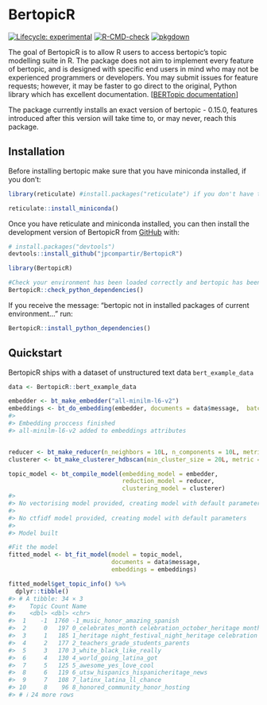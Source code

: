 
<!-- README.md is generated from README.Rmd. Please edit that file -->

# BertopicR

<!-- badges: start -->

[![Lifecycle:
experimental](https://img.shields.io/badge/lifecycle-experimental-orange.svg)](https://lifecycle.r-lib.org/articles/stages.html#experimental)
[![R-CMD-check](https://github.com/jpcompartir/BertopicR/actions/workflows/R-CMD-check.yaml/badge.svg)](https://github.com/jpcompartir/BertopicR/actions/workflows/R-CMD-check.yaml)
[![pkgdown](https://github.com/jpcompartir/BertopicR/actions/workflows/pkgdown.yaml/badge.svg)](https://github.com/jpcompartir/BertopicR/actions/workflows/pkgdown.yaml)
<!-- badges: end -->

The goal of BertopicR is to allow R users to access bertopic’s topic
modelling suite in R. The package does not aim to implement every
feature of bertopic, and is designed with specific end users in mind who
may not be experienced programmers or developers. You may submit issues
for feature requests; however, it may be faster to go direct to the
original, Python library which has excellent documentation. \[[BERTopic
documentation](https://maartengr.github.io/BERTopic/index.html)\]

The package currently installs an exact version of bertopic - 0.15.0,
features introduced after this version will take time to, or may never,
reach this package.

## Installation

Before installing bertopic make sure that you have miniconda installed,
if you don’t:

``` r
library(reticulate) #install.packages("reticulate") if you don't have this already or aren't sure how to install.

reticulate::install_miniconda()
```

Once you have reticulate and miniconda installed, you can then install
the development version of BertopicR from [GitHub](https://github.com/)
with:

``` r
# install.packages("devtools")
devtools::install_github("jpcompartir/BertopicR")

library(BertopicR)

#Check your environment has been loaded correctly and bertopic has been installed:
BertopicR::check_python_dependencies()
```

If you receive the message: “bertopic not in installed packages of
current environment…” run:

``` r
BertopicR::install_python_dependencies()
```

## Quickstart

BertopicR ships with a dataset of unstructured text data
`bert_example_data`

``` r
data <- BertopicR::bert_example_data

embedder <- bt_make_embedder("all-minilm-l6-v2")
embeddings <- bt_do_embedding(embedder, documents = data$message,  batch_size = 16L)
#> 
#> Embedding proccess finished
#> all-minilm-l6-v2 added to embeddings attributes


reducer <- bt_make_reducer(n_neighbors = 10L, n_components = 10L, metric = "cosine")
clusterer <- bt_make_clusterer_hdbscan(min_cluster_size = 20L, metric = "euclidean", cluster_selection_method = "eom", min_samples = 10L)

topic_model <- bt_compile_model(embedding_model = embedder,
                                reduction_model = reducer,
                                clustering_model = clusterer)
#> 
#> No vectorising model provided, creating model with default parameters
#> 
#> No ctfidf model provided, creating model with default parameters
#> 
#> Model built

#Fit the model
fitted_model <- bt_fit_model(model = topic_model, 
                             documents = data$message, 
                             embeddings = embeddings)

fitted_model$get_topic_info() %>%
  dplyr::tibble()
#> # A tibble: 34 × 3
#>    Topic Count Name                                                 
#>    <dbl> <dbl> <chr>                                                
#>  1    -1  1760 -1_music_honor_amazing_spanish                       
#>  2     0   197 0_celebrates_month celebration_october_heritage month
#>  3     1   185 1_heritage night_festival_night_heritage celebration 
#>  4     2   177 2_teachers_grade_students_parents                    
#>  5     3   170 3_white_black_like_really                            
#>  6     4   130 4_world_going_latina_got                             
#>  7     5   125 5_awesome_yes_love_cool                              
#>  8     6   119 6_utsw_hispanics_hispanicheritage_news               
#>  9     7   108 7_latinx_latina_ll_chance                            
#> 10     8    96 8_honored_community_honor_hosting                    
#> # ℹ 24 more rows
```
